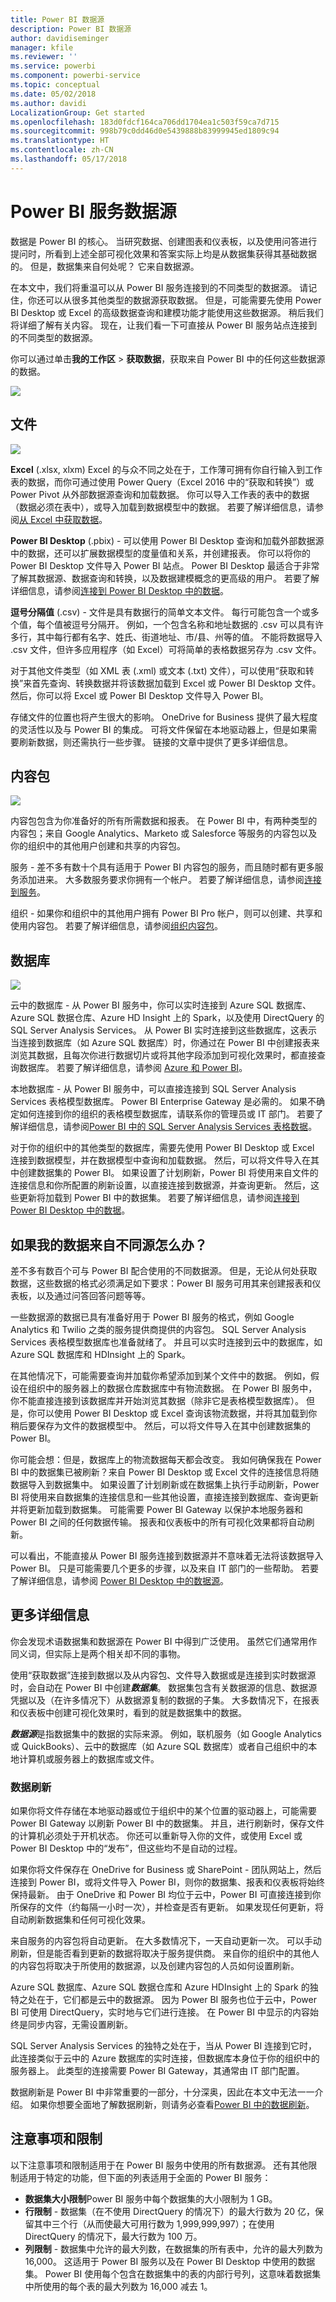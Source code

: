 ```yaml
---
title: Power BI 数据源
description: Power BI 数据源
author: davidiseminger
manager: kfile
ms.reviewer: ''
ms.service: powerbi
ms.component: powerbi-service
ms.topic: conceptual
ms.date: 05/02/2018
ms.author: davidi
LocalizationGroup: Get started
ms.openlocfilehash: 183d0fdcf164ca706dd1704ea1c503f59ca7d715
ms.sourcegitcommit: 998b79c0dd46d0e5439888b83999945ed1809c94
ms.translationtype: HT
ms.contentlocale: zh-CN
ms.lasthandoff: 05/17/2018
---
```

# <a name="data-sources-for-the-power-bi-service"></a>Power BI 服务数据源
数据是 Power BI 的核心。 当研究数据、创建图表和仪表板，以及使用问答进行提问时，所看到上述全部可视化效果和答案实际上均是从数据集获得其基础数据的。 但是，数据集来自何处呢？ 它来自数据源。

在本文中，我们将重温可以从 Power BI 服务连接到的不同类型的数据源。 请记住，你还可以从很多其他类型的数据源获取数据。 但是，可能需要先使用 Power BI Desktop 或 Excel 的高级数据查询和建模功能才能使用这些数据源。 稍后我们将详细了解有关内容。 现在，让我们看一下可直接从 Power BI 服务站点连接到的不同类型的数据源。

你可以通过单击**我的工作区** > **获取数据**，获取来自 Power BI 中的任何这些数据源的数据。

![](media/service-get-data/pbi_getdata_startscreen.png)

## <a name="files"></a>文件
![](media/service-get-data/pbi_getdata_files.png)

**Excel** (.xlsx, xlxm) Excel 的与众不同之处在于，工作薄可拥有你自行输入到工作表的数据，而你可通过使用 Power Query（Excel 2016 中的“获取和转换”）或 Power Pivot 从外部数据源查询和加载数据。 你可以导入工作表的表中的数据（数据必须在表中），或导入加载到数据模型中的数据。 若要了解详细信息，请参阅[从 Excel 中获取数据](service-get-data-from-files.md)。

**Power BI Desktop** (.pbix) - 可以使用 Power BI Desktop 查询和加载外部数据源中的数据，还可以扩展数据模型的度量值和关系，并创建报表。 你可以将你的 Power BI Desktop 文件导入 Power BI 站点。 Power BI Desktop 最适合于非常了解其数据源、数据查询和转换，以及数据建模概念的更高级的用户。 若要了解详细信息，请参阅[连接到 Power BI Desktop 中的数据](desktop-connect-to-data.md)。

**逗号分隔值** (.csv) - 文件是具有数据行的简单文本文件。 每行可能包含一个或多个值，每个值被逗号分隔开。 例如，一个包含名称和地址数据的 .csv 可以具有许多行，其中每行都有名字、姓氏、街道地址、市/县、州等的值。 不能将数据导入 .csv 文件，但许多应用程序（如 Excel）可将简单的表格数据另存为 .csv 文件。

对于其他文件类型（如 XML 表 (.xml) 或文本 (.txt) 文件），可以使用“获取和转换”来首先查询、转换数据并将该数据加载到 Excel 或 Power BI Desktop 文件。 然后，你可以将 Excel 或 Power BI Desktop 文件导入 Power BI。

存储文件的位置也将产生很大的影响。 OneDrive for Business 提供了最大程度的灵活性以及与 Power BI 的集成。 可将文件保留在本地驱动器上，但是如果需要刷新数据，则还需执行一些步骤。 链接的文章中提供了更多详细信息。

## <a name="content-packs"></a>内容包
![](media/service-get-data/pbi_getdata_contentpacks.png)

内容包包含为你准备好的所有所需数据和报表。 在 Power BI 中，有两种类型的内容包；来自 Google Analytics、Marketo 或 Salesforce 等服务的内容包以及你的组织中的其他用户创建和共享的内容包。

服务 - 差不多有数十个具有适用于 Power BI 内容包的服务，而且随时都有更多服务添加进来。 大多数服务要求你拥有一个帐户。 若要了解详细信息，请参阅[连接到服务](service-connect-to-services.md)。

组织 - 如果你和组织中的其他用户拥有 Power BI Pro 帐户，则可以创建、共享和使用内容包。 若要了解详细信息，请参阅[组织内容包](service-organizational-content-pack-introduction.md)。

## <a name="databases"></a>数据库
![](media/service-get-data/pbi_getdata_databases.png)

云中的数据库 - 从 Power BI 服务中，你可以实时连接到 Azure SQL 数据库、Azure SQL 数据仓库、Azure HD Insight 上的 Spark，以及使用 DirectQuery 的 SQL Server Analysis Services。 从 Power BI 实时连接到这些数据库，这表示当连接到数据库（如 Azure SQL 数据库）时，你通过在 Power BI 中创建报表来浏览其数据，且每次你进行数据切片或将其他字段添加到可视化效果时，都直接查询数据库。 若要了解详细信息，请参阅 [Azure 和 Power BI](service-azure-and-power-bi.md)。

本地数据库 - 从 Power BI 服务中，可以直接连接到 SQL Server Analysis Services 表格模型数据库。 Power BI Enterprise Gateway 是必需的。 如果不确定如何连接到你的组织的表格模型数据库，请联系你的管理员或 IT 部门。 若要了解详细信息，请参阅[Power BI 中的 SQL Server Analysis Services 表格数据](sql-server-analysis-services-tabular-data.md)。

对于你的组织中的其他类型的数据库，需要先使用 Power BI Desktop 或 Excel 连接到数据模型，并在数据模型中查询和加载数据。 然后，可以将文件导入在其中创建数据集的 Power BI。 如果设置了计划刷新，Power BI 将使用来自文件的连接信息和你所配置的刷新设置，以直接连接到数据源，并查询更新。 然后，这些更新将加载到 Power BI 中的数据集。 若要了解详细信息，请参阅[连接到 Power BI Desktop 中的数据](desktop-connect-to-data.md)。

## <a name="what-if-my-data-comes-from-a-different-source"></a>如果我的数据来自不同源怎么办？
差不多有数百个可与 Power BI 配合使用的不同数据源。 但是，无论从何处获取数据，这些数据的格式必须满足如下要求：Power BI 服务可用其来创建报表和仪表板，以及通过问答回答问题等等。

一些数据源的数据已具有准备好用于 Power BI 服务的格式，例如 Google Analytics 和 Twilio 之类的服务提供商提供的内容包。 SQL Server Analysis Services 表格模型数据库也准备就绪了。 并且可以实时连接到云中的数据库，如 Azure SQL 数据库和 HDInsight 上的 Spark。

在其他情况下，可能需要查询并加载你希望添加到某个文件中的数据。 例如，假设在组织中的服务器上的数据仓库数据库中有物流数据。 在 Power BI 服务中，你不能直接连接到该数据库并开始浏览其数据（除非它是表格模型数据库）。 但是，你可以使用 Power BI Desktop 或 Excel 查询该物流数据，并将其加载到你稍后要保存为文件的数据模型中。 然后，可以将文件导入在其中创建数据集的 Power BI。

你可能会想：但是，数据库上的物流数据每天都会改变。 我如何确保我在 Power BI 中的数据集已被刷新？来自 Power BI Desktop 或 Excel 文件的连接信息将随数据导入到数据集中。 如果设置了计划刷新或在数据集上执行手动刷新，Power BI 将使用来自数据集的连接信息和一些其他设置，直接连接到数据库、查询更新并将更新加载到数据集。 可能需要 Power BI Gateway 以保护本地服务器和 Power BI 之间的任何数据传输。 报表和仪表板中的所有可视化效果都将自动刷新。

可以看出，不能直接从 Power BI 服务连接到数据源并不意味着无法将该数据导入 Power BI。 只是可能需要几个更多的步骤，以及来自 IT 部门的一些帮助。 若要了解详细信息，请参阅 [Power BI Desktop 中的数据源](desktop-data-sources.md)。

## <a name="some-more-details"></a>更多详细信息
你会发现术语数据集和数据源在 Power BI 中得到广泛使用。 虽然它们通常用作同义词，但实际上是两个相关却不同的事物。

使用“获取数据”连接到数据以及从内容包、文件导入数据或是连接到实时数据源时，会自动在 Power BI 中创建***数据集***。 数据集包含有关数据源的信息、数据源凭据以及（在许多情况下）从数据源复制的数据的子集。 大多数情况下，在报表和仪表板中创建可视化效果时，看到的就是数据集中的数据。

***数据源***是指数据集中的数据的实际来源。 例如，联机服务（如 Google Analytics 或 QuickBooks）、云中的数据库（如 Azure SQL 数据库）或者自己组织中的本地计算机或服务器上的数据库或文件。

### <a name="data-refresh"></a>数据刷新
如果你将文件存储在本地驱动器或位于组织中的某个位置的驱动器上，可能需要 Power BI Gateway 以刷新 Power BI 中的数据集。 并且，进行刷新时，保存文件的计算机必须处于开机状态。 你还可以重新导入你的文件，或使用 Excel 或 Power BI Desktop 中的“发布”，但这些均不是自动的过程。

如果你将文件保存在 OneDrive for Business 或 SharePoint - 团队网站上，然后连接到 Power BI，或将文件导入 Power BI，则你的数据集、报表和仪表板将始终保持最新。 由于 OneDrive 和 Power BI 均位于云中，Power BI 可直接连接到你所保存的文件（约每隔一小时一次），并检查是否有更新。 如果发现任何更新，将自动刷新数据集和任何可视化效果。

来自服务的内容包将自动更新。 在大多数情况下，一天自动更新一次。 可以手动刷新，但是能否看到更新的数据将取决于服务提供商。 来自你的组织中的其他人的内容包将取决于所使用的数据源，以及创建内容包的人员如何设置刷新。

Azure SQL 数据库、Azure SQL 数据仓库和 Azure HDInsight 上的 Spark 的独特之处在于，它们都是云中的数据源。 因为 Power BI 服务也位于云中，Power BI 可使用 DirectQuery，实时地与它们进行连接。 在 Power BI 中显示的内容始终是同步内容，无需设置刷新。

SQL Server Analysis Services 的独特之处在于，当从 Power BI 连接到它时，此连接类似于云中的 Azure 数据库的实时连接，但数据库本身位于你的组织中的服务器上。 此类型的连接需要 Power BI Gateway，其通常由 IT 部门配置。

数据刷新是 Power BI 中非常重要的一部分，十分深奥，因此在本文中无法一一介绍。 如果你想要全面地了解数据刷新，则请务必查看[Power BI 中的数据刷新](refresh-data.md)。

## <a name="considerations-and-limitations"></a>注意事项和限制
以下注意事项和限制适用于在 Power BI 服务中使用的所有数据源。 还有其他限制适用于特定的功能，但下面的列表适用于全面的 Power BI 服务：

* **数据集大小限制**Power BI 服务中每个数据集的大小限制为 1 GB。
* **行限制** - 数据集（在不使用 DirectQuery 的情况下）的最大行数为 20 亿，保留其中三个行（从而使最大可用行数为 1,999,999,997）；在使用 DirectQuery 的情况下，最大行数为 100 万。
* **列限制** - 数据集中允许的最大列数，在数据集的所有表中，允许的最大列数为 16,000。 这适用于 Power BI 服务以及在 Power BI Desktop 中使用的数据集。 Power BI 使用每个包含在数据集中的表的内部行号列，这意味着数据集中所使用的每个表的最大列数为 16,000 减去 1。

